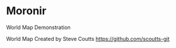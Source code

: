 # Moronir
World Map Demonstration

World Map Created by Steve Coutts https://github.com/scoutts-git
